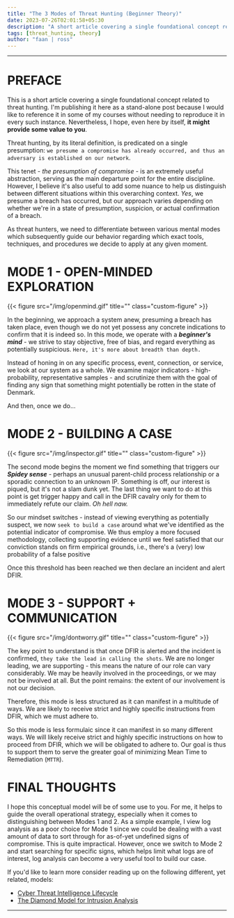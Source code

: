 ```yaml
---
title: "The 3 Modes of Threat Hunting (Beginner Theory)"
date: 2023-07-26T02:01:58+05:30
description: "A short article covering a single foundational concept related to Threat Hunting."
tags: [threat_hunting, theory]
author: "faan | ross"
---
```


*** 

# PREFACE

This is a short article covering a single foundational concept related to threat hunting. I'm publishing it here as a stand-alone post because I would like to reference it in some of my courses without needing to reproduce it in every such instance. Nevertheless, I hope, even here by itself, **it might provide some value to you**.

Threat hunting, by its literal definition, is predicated on a single presumption: `we presume a compromise has already occurred, and thus an adversary is established on our network`.

This tenet - *the presumption of compromise* - is an extremely useful abstraction, serving as the main departure point for the entire discipline. However, I believe it's also useful to add some nuance to help us distinguish between different situations within this overarching context. *Yes*, we presume a breach has occurred, but our approach varies depending on whether we're in a state of presumption, suspicion, or actual confirmation of a breach.

As threat hunters, we need to differentiate between various mental modes which subsequently guide our behavior regarding which exact tools, techniques, and procedures we decide to apply at any given moment.

# MODE 1 - OPEN-MINDED EXPLORATION

{{< figure src="/img/openmind.gif" title="" class="custom-figure" >}}

In the beginning, we approach a system anew, presuming a breach has taken place, even though we do not yet possess any concrete indications to confirm that it is indeed so. In this mode, we operate with a ***beginner's mind*** - we strive to stay objective, free of bias, and regard everything as potentially suspicious. `Here, it's more about breadth than depth.`

Instead of honing in on any specific process, event, connection, or service, we look at our system as a whole. We examine major indicators - high-probability, representative samples - and scrutinize them with the goal of finding any sign that something might potentially be rotten in the state of Denmark. 

And then, once we do...

# MODE 2 - BUILDING A CASE

{{< figure src="/img/inspector.gif" title="" class="custom-figure" >}}

The second mode begins the moment we find something that triggers our ***Spidey sense*** - perhaps an unusual parent-child process relationship or a sporadic connection to an unknown IP. Something is off, our interest is piqued, but it's not a slam dunk yet. The last thing we want to do at this point is get trigger happy and call in the DFIR cavalry only for them to immediately refute our claim. *Oh hell naw.* 

So our mindset switches - instead of viewing everything as potentially suspect, we now `seek to build a case` around what we've identified as the potential indicator of compromise. We thus employ a more focused methodology, collecting supporting evidence until we feel satisfied that our conviction stands on firm empirical grounds, i.e., there's a (very) low probability of a false positive

Once this threshold has been reached we then declare an incident and alert DFIR. 

# MODE 3 - SUPPORT + COMMUNICATION 

{{< figure src="/img/dontworry.gif" title="" class="custom-figure" >}}

The key point to understand is that once DFIR is alerted and the incident is confirmed, `they take the lead in calling the shots`. We are no longer leading, we are supporting - this means the nature of our role can vary considerably. We may be heavily involved in the proceedings, or we may not be involved at all. But the point remains: the extent of our involvement is not our decision. 

Therefore, this mode is less structured as it can manifest in a multitude of ways. We are likely to receive strict and highly specific instructions from DFIR, which we must adhere to.

So this mode is less formulaic since it can manifest in so many different ways. We will likely receive strict and highly specific instructions on how to proceed from DFIR, which we will be obligated to adhere to. Our goal is thus to support them to serve the greater goal of minimizing Mean Time to Remediation (`MTTR`).

# FINAL THOUGHTS

I hope this conceptual model will be of some use to you. For me, it helps to guide the overall operational strategy, especially when it comes to distinguishing between Modes 1 and 2. As a simple example, I view log analysis as a poor choice for Mode 1 since we could be dealing with a vast amount of data to sort through for as-of-yet undefined signs of compromise. This is quite impractical. However, once we switch to Mode 2 and start searching for specific signs, which helps limit what logs are of interest, log analysis can become a very useful tool to build our case.

If you'd like to learn more consider reading up on the following different, yet related, models:
- [Cyber Threat Intelligence Lifecycle](https://www.crowdstrike.com/cybersecurity-101/threat-intelligence/)
- [The Diamond Model for Intrusion Analysis](https://securityboulevard.com/2023/03/diamond-model-of-intrusion-analysis-a-quick-guide/)

***
